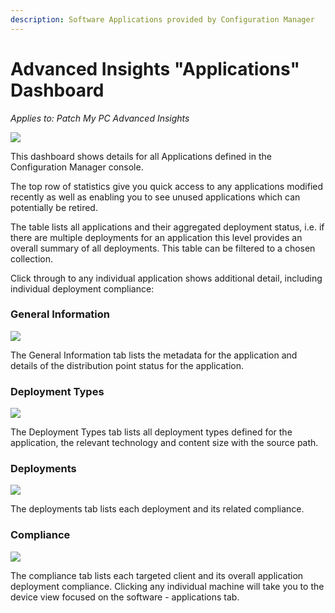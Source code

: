 ```yaml
---
description: Software Applications provided by Configuration Manager
---
```


# Advanced Insights "Applications" Dashboard

_Applies to: Patch My PC Advanced Insights_

![](../../../_images/image%20%281540%29.png%20"Software%20Applications%20Dashboard")

This dashboard shows details for all Applications defined in the Configuration Manager console.&#x20;

The top row of statistics give you quick access to any applications modified recently as well as enabling you to see unused applications which can potentially be retired.

The table lists all applications and their aggregated deployment status, i.e. if there are multiple deployments for an application this level provides an overall summary of all deployments. This table can be filtered to a chosen collection.

Click through to any individual application shows additional detail, including individual deployment compliance:

### General Information

![](../../../_images/image%20%281542%29.png%20"Application%20General%20Information%20tab")

The General Information tab lists the metadata for the application and details of the distribution point status for the application.

### Deployment Types

![](../../../_images/image%20%281543%29.png%20"Deployment%20Types%20tab")

The Deployment Types tab lists all deployment types defined for the application, the relevant technology and content size with the source path.

### Deployments

![](../../../_images/image%20%281544%29.png%20"Deployments%20tab")

The deployments tab lists each deployment and its related compliance.

### Compliance

![](../../../_images/image%20%281545%29.png%20"Compliance%20tab")

The compliance tab lists each targeted client and its overall application deployment compliance. Clicking any individual machine will take you to the device view focused on the software - applications tab.
